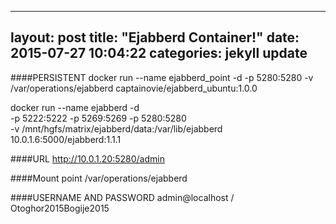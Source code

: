 
---
layout: post
title:  "Ejabberd Container!"
date:   2015-07-27 10:04:22
categories: jekyll update
---

####PERSISTENT
docker run --name ejabberd_point -d -p 5280:5280 -v /var/operations/ejabberd captainovie/ejabberd_ubuntu:1.0.0

docker run --name ejabberd -d \
	-p 5222:5222 -p 5269:5269 -p 5280:5280 \
	-v /mnt/hgfs/matrix/ejabberd/data:/var/lib/ejabberd \
	10.0.1.6:5000/ejabberd:1.1.1

####URL 
 http://10.0.1.20:5280/admin

####Mount point
/var/operations/ejabberd

####USERNAME AND PASSWORD
admin@localhost / Otoghor2015Bogije2015